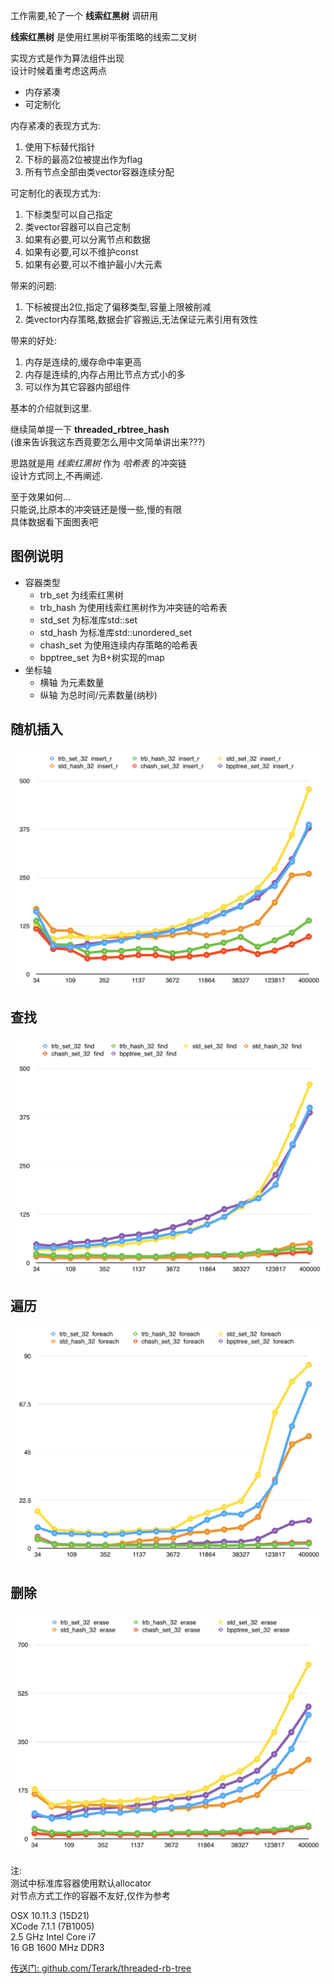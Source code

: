 
工作需要,轮了一个 **线索红黑树** 调研用

**线索红黑树** 是使用红黑树平衡策略的线索二叉树

实现方式是作为算法组件出现  
设计时候着重考虑这两点  

* 内存紧凑  
* 可定制化  

内存紧凑的表现方式为:  
1. 使用下标替代指针  
2. 下标的最高2位被提出作为flag  
3. 所有节点全部由类vector容器连续分配  

可定制化的表现方式为:  
1. 下标类型可以自己指定  
2. 类vector容器可以自己定制  
3. 如果有必要,可以分离节点和数据  
4. 如果有必要,可以不维护const  
5. 如果有必要,可以不维护最小/大元素  

带来的问题:  
1. 下标被提出2位,指定了偏移类型,容量上限被削减  
2. 类vector内存策略,数据会扩容搬运,无法保证元素引用有效性  

带来的好处:  
1. 内存是连续的,缓存命中率更高  
2. 内存是连续的,内存占用比节点方式小的多  
3. 可以作为其它容器内部组件  

基本的介绍就到这里.  


继续简单提一下 **threaded_rbtree_hash**  
(谁来告诉我这东西竟要怎么用中文简单讲出来???)  

思路就是用 *线索红黑树* 作为 *哈希表* 的冲突链  
设计方式同上,不再阐述.  

至于效果如何...  
只能说,比原本的冲突链还是慢一些,慢的有限  
具体数据看下面图表吧  

## 图例说明  
* 容器类型  
    * trb_set 为线索红黑树  
    * trb_hash 为使用线索红黑树作为冲突链的哈希表  
    * std_set 为标准库std::set  
    * std_hash 为标准库std::unordered_set  
    * chash_set 为使用连续内存策略的哈希表  
    * bpptree_set 为B+树实现的map  
* 坐标轴  
    * 横轴 为元素数量  
    * 纵轴 为总时间/元素数量(纳秒)  

## 随机插入  
![随机插入](./随机插入.png)

## 查找  
![查找](./查找.png)

## 遍历  
![遍历](./遍历.png)

## 删除  
![删除](./删除.png)

注:  
测试中标准库容器使用默认allocator  
对节点方式工作的容器不友好,仅作为参考  


OSX 10.11.3 (15D21)  
XCode 7.1.1 (7B1005)  
2.5 GHz Intel Core i7  
16 GB 1600 MHz DDR3  

[传送门: github.com/Terark/threaded-rb-tree](https://github.com/Terark/threaded-rb-tree)